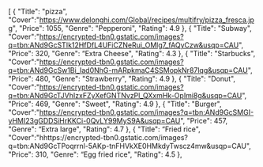 [
    {
        "Title": "pizza",
        "Cover":"https://www.delonghi.com/Global/recipes/multifry/pizza_fresca.jpg",
        "Price": 1055,
        "Genre": "Pepperoni",
        "Rating": 4.9
    },
    {
        "Title": "Subway",
        "Cover":"https://encrypted-tbn0.gstatic.com/images?q=tbn:ANd9GcSTIk12HfDfL4UFiCZNeRui_OMlg7_fAQyCzw&usqp=CAU",
        "Price": 320,
        "Genre": “Extra Cheese",
        "Rating": 4.3
    },
    {
        "Title": "Starbucks",
        "Cover":"https://encrypted-tbn0.gstatic.com/images?q=tbn:ANd9GcSw1Bi_Iad0NhG-mARpkmaC4SSMopkNr87lqg&usqp=CAU",
        "Price": 480,
        "Genre": "Strawberry",
        "Rating": 4.9
    },
    {
        "Title": "Donut",
        "Cover":"https://encrypted-tbn0.gstatic.com/images?q=tbn:ANd9GcTJVhIzxFZyXefGNTNvzPl_QXxmHk-OpImi8g&usqp=CAU",
        "Price": 469,
        "Genre": "Sweet",
        "Rating": 4.9
    },
    {
        "Title": "Burger",
        "Cover":"https://encrypted-tbn0.gstatic.com/images?q=tbn:ANd9GcSMGI-yHMI23gGDDSiHrKKCi-0QvLY99MyS9A&usqp=CAU",
        "Price": 457,
        "Genre": “Extra large",
        "Rating": 4.7
    },
    {
        "Title": “Fried rice",
        "Cover":"hhttps://encrypted-tbn0.gstatic.com/images?q=tbn:ANd9GcTPoqrrnl-5AKp-tnFHVkXE0HMkdyTwscz4mw&usqp=CAU",
        "Price": 310,
        "Genre": “Egg fried rice",
        "Rating": 4.5
    },
   
